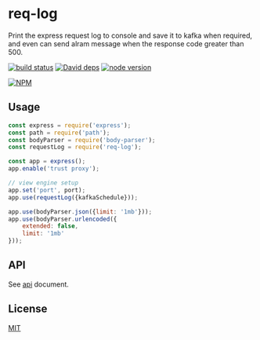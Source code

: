 # req-log

Print the express request log to console and save it to kafka when required, and even can send alram message when the response code greater than 500.

[![build status][travis-image]][travis-url]
[![David deps][david-image]][david-url]
[![node version][node-image]][node-url]

[npm-url]: https://npmjs.org/package/req-log
[travis-image]: https://img.shields.io/travis/yunnysunny/req-log.svg?style=flat-square
[travis-url]: https://travis-ci.org/yunnysunny/req-log
[david-image]: https://img.shields.io/david/yunnysunny/req-log.svg?style=flat-square
[david-url]: https://david-dm.org/yunnysunny/req-log
[node-image]: https://img.shields.io/badge/node.js-%3E=_6-green.svg?style=flat-square
[node-url]: http://nodejs.org/download/

[![NPM](https://nodei.co/npm/req-log.png?downloads=true)](https://nodei.co/npm/node-req-log/)  

## Usage

```javascript
const express = require('express');
const path = require('path');
const bodyParser = require('body-parser');
const requestLog = require('req-log');

const app = express();
app.enable('trust proxy');

// view engine setup
app.set('port', port);
app.use(requestLog({kafkaSchedule}));

app.use(bodyParser.json({limit: '1mb'}));
app.use(bodyParser.urlencoded({
    extended: false,
    limit: '1mb'
}));
```

## API

See [api](doc/api.md) document.

## License

[MIT](LICENSE)
